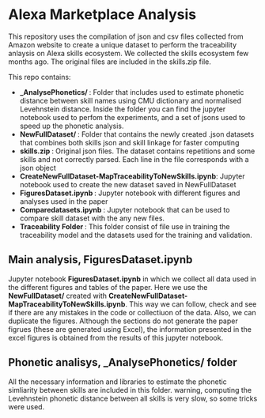 # Alexa Marketplace Analysis

This repository uses the compilation of json and csv files collected from Amazon website to create a unique dataset to perform the traceability anlaysis on Alexa skills ecosystem.
We collected the skills ecosystem few months ago. The original files are included in the skills.zip file.

This repo contains:
<ul>
        <li><b>_AnalysePhonetics/      </b>: Folder that includes used to estimate phonetic distance between skill names using CMU dictionary and normalised Levehnstein distance. Inside the folder you can find the jupyter notebook used to perfom the experiments, and a set of jsons used to speed up the phonetic analysis.</li>
        <li><b>NewFullDataset/         </b>: Folder that contains the newly created .json datasets that combines both skills json and skill linkage for faster computing</li>
        <li><b>skills.zip                 </b>: Original json files. The dataset contains repetitions and some skills and not correctly parsed. Each line in the file corresponds with a json object</li>
        <li><b>CreateNewFullDataset-MapTraceabilityToNewSkills.ipynb</b>: Jupyter notebook used to create the new dataset saved in NewFullDataset</li>
        <li><b>FiguresDataset.ipynb    </b>: Jupyter notebook with different figures and analyses used in the paper</li>
        <li><b>Comparedatasets.ipynb   </b>: Jupyter notebook that can be used to compare skill dataset with the any new files.</li>
        <li><b>Traceability Folder   </b>: This folder consist of file use in training the traceability model and the datasets used for the training and validation.</li>

</ul>



## Main analysis, FiguresDataset.ipynb
Jupyter notebook <b>FiguresDataset.ipynb</b> in which we collect all data used in the different figures and tables of the paper. Here we use the <b>NewFullDataset/</b> created with <b>CreateNewFullDataset-MapTraceabilityToNewSkills.ipynb</b>. This way we can follow, check and see if there are any mistakes in the code or collectiuon of the data. Also, we can duplicate the figures. Although the sections do not generate the paper figrues (these are generated using Excel), the information presented in the excel figures is obtained from the results of this jupyter notebook.

## Phonetic analisys, _AnalysePhonetics/ folder
All the necessary information and libraries to estimate the phonetic simliarity between skills are included in this folder.
warning, computing the Levehnstein phonetic distance between all skills is very slow, so some tricks were used.
